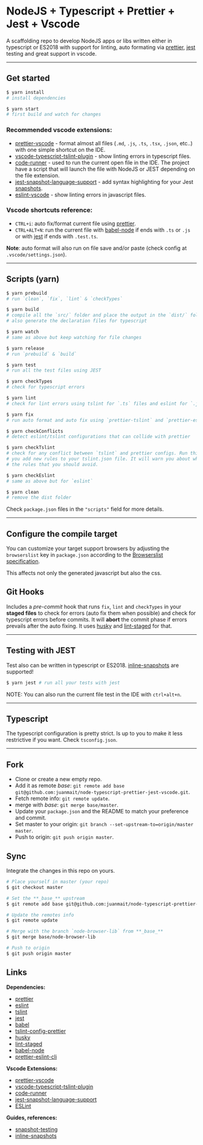 # NodeJS + Typescript + Prettier + Jest + Vscode

A scaffolding repo to develop NodeJS apps or libs written either in
typescript or ES2018 with support for linting, auto formating via [prettier],
[jest] testing and great support in vscode.

---

## Get started

```bash
$ yarn install
# install dependencies

$ yarn start
# first build and watch for changes
```

### Recommended vscode extensions:

- [prettier-vscode] - format almost all files (`.md`, `.js`, `.ts`, `.tsx`,
  `.json`, etc..) with one simple shortcut on the IDE.
- [vscode-typescript-tslint-plugin] - show linting errors in typescript files.
- [code-runner] - used to run the current open file in the IDE. The project have
  a script that will launch the file with NodeJS or JEST depending on the file
  extension.
- [jest-snapshot-language-support] - add syntax highlighting for your Jest
  [snapshots][snapshot-testing].
- [eslint-vscode] - show linting errors in javascript files.

### Vscode shortcuts reference:

- `CTRL+i`: auto fix/format current file using [prettier].
- `CTRL+ALT+N`: run the current file with [babel-node] if ends with `.ts` or
  `.js` or with [jest] if ends with `.test.ts`.

**Note**: auto format will also run on file save and/or paste (check config at
`.vscode/settings.json`).

---

## Scripts (yarn)

```bash
$ yarn prebuild
# run `clean`, `fix`, `lint` & `checkTypes`

$ yarn build
# compile all the `src/` folder and place the output in the `dist/` folder. It
# also generate the declaration files for typescript

$ yarn watch
# same as above but keep watching for file changes

$ yarn release
# run `prebuild` & `build`

$ yarn test
# run all the test files using JEST

$ yarn checkTypes
# check for typescript errors

$ yarn lint
# check for lint errors using tslint for `.ts` files and eslint for `.js`.

$ yarn fix
# run auto format and auto fix using `prettier-tslint` and `prettier-eslint`

$ yarn checkConflicts
# detect eslint/tslint configurations that can collide with prettier

$ yarn checkTslint
# check for any conflict between `tslint` and prettier configs. Run this when
# you add new rules to your tslint.json file. It will warn you about what are
# the rules that you should avoid.

$ yarn checkEslint
# same as above but for `eslint`

$ yarn clean
# remove the dist folder
```

Check `package.json` files in the `"scripts"` field for more details.

---

## Configure the compile target

You can customize your target support browsers by adjusting the `browserslist`
key in `package.json` according to the [Browserslist specification][browserslist].

This affects not only the generated javascript but also the css.

[browserslist]: https://github.com/browserslist/browserslist#readme

## Git Hooks

Includes a _pre-commit_ hook that runs `fix`, `lint` and `checkTypes` in your
**staged files** to check for errors (auto fix them when possible) and check for
typescript errors before commits. It will **abort** the commit phase if errors
prevails after the auto fixing. It uses [husky] and [lint-staged] for that.

---

## Testing with JEST

Test also can be written in typescript or ES2018. [inline-snapshots] are
supported!

```bash
$ yarn jest # run all your tests with jest
```

NOTE: You can also run the current file test in the IDE with `ctrl+alt+n`.

---

## Typescript

The typescript configuration is pretty strict. Is up to you to make it less
restrictive if you want. Check `tsconfig.json`.

---

## Fork

- Clone or create a new empty repo.
- Add it as remote _base_: `git remote add base git@github.com:juanmait/node-typescript-prettier-jest-vscode.git`.
- Fetch remote info: `git remote update`.
- merge with _base_: `git merge base/master`.
- Update your `package.json` and the README to match your preference and commit.
- Set master to your origin: `git branch --set-upstream-to=origin/master master`.
- Push to origin: `git push origin master`.

## Sync

Integrate the changes in this repo on yours.

```bash
# Place yourself in master (your repo)
$ git checkout master

# Set the **_base_** upstream
$ git remote add base git@github.com:juanmait/node-typescript-prettier-jest-vscode.git

# Update the remotes info
$ git remote update

# Merge with the branch `node-browser-lib` from **_base_**
$ git merge base/node-browser-lib

# Push to origin
$ git push origin master
```

## Links

**Dependencies:**

- [prettier]
- [eslint]
- [tslint]
- [jest]
- [babel]
- [tslint-config-prettier]
- [husky]
- [lint-staged]
- [babel-node]
- [prettier-eslint-cli]

[tslint]: https://palantir.github.io/tslint/
[prettier]: https://prettier.io/
[tslint-config-prettier]: https://github.com/prettier/tslint-config-prettier
[husky]: https://github.com/typicode/husky
[lint-staged]: https://www.npmjs.com/package/lint-staged
[jest]: https://jestjs.io/
[babel-node]: https://babeljs.io/docs/en/babel-node
[babel]: https://babeljs.io/
[eslint]: https://eslint.org/

**Vscode Extensions:**

- [prettier-vscode]
- [vscode-typescript-tslint-plugin]
- [code-runner]
- [jest-snapshot-language-support]
- [ESLint][eslint-vscode]

[prettier-vscode]: https://marketplace.visualstudio.com/items?itemName=esbenp.prettier-vscode
[vscode-typescript-tslint-plugin]: https://marketplace.visualstudio.com/items?itemName=ms-vscode.vscode-typescript-tslint-plugin
[code-runner]: https://marketplace.visualstudio.com/items?itemName=formulahendry.code-runner
[jest-snapshot-language-support]: https://marketplace.visualstudio.com/items?itemName=tlent.jest-snapshot-language-support
[eslint-vscode]: https://marketplace.visualstudio.com/items?itemName=dbaeumer.vscode-eslint
[prettier-eslint-cli]: https://github.com/prettier/prettier-eslint-cli
[tslint]: https://palantir.github.io/tslint/

**Guides, references:**

- [snapshot-testing]
- [inline-snapshots]

[snapshot-testing]: https://jestjs.io/docs/en/snapshot-testing
[inline-snapshots]: https://jestjs.io/docs/en/snapshot-testing#inline-snapshots
